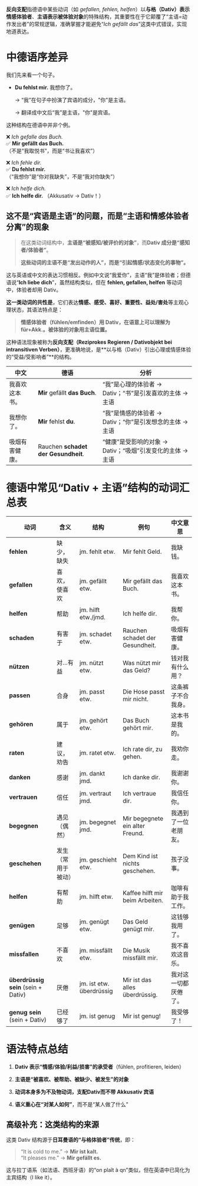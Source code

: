 

**反向支配**指德语中某些动词（如 *gefallen, fehlen, helfen*）以**与格（Dativ）表示情感体验者**、**主语表示被体验对象**的特殊结构，其重要性在于它颠覆了“主语=动作发出者”的常规逻辑，准确掌握才能避免“*Ich gefällt das*”这类中式错误，实现地道表达。

# 中德语序差异

我们先来看一个句子。

- **Du fehlst mir.**  我想你了。
  
  → “我”在句子中扮演了宾语的成分，"你"是主语。
  
  → 翻译成中文后“我”是主语，"你"是宾语。

这种结构在德语中并非个例。

❌ *Ich gefalle das Buch.*  
✅ **Mir gefällt das Buch.**  
（不是“我取悦书”，而是“书让我喜欢”）

❌ *Ich fehle dir.*  
✅ **Du fehlst mir.**  
（“我想你”是“你对我缺失”，不是“我对你缺失”）

❌ *Ich helfe dich.*  
✅ **Ich helfe dir.** （Akkusativ → Dativ！）

## 这不是“宾语是主语”的问题，而是“主语和情感体验者分离”的现象

> 在这类动词结构中，**主语是“被感知/被评价的对象”**，而**Dativ 成分是“感知者/体验者”**。
>
> **这些动词的主语不是“发出动作的人”，而是“引起情感/状态变化的事物”。**

这与英语或中文的表达习惯相反。例如中文说“我爱你”，主语“我”是体验者；但德语说“**Ich liebe dich**”，虽然结构类似，但在 **fehlen, gefallen, helfen** 等动词中，体验者却用 Dativ。

**这一类动词的共性是**，它们表达**情感、感受、喜好、重要性、益处/害处**等主观心理状态，其语法特点是：

> **情感体验者（fühlen/emfinden）用 Dativ，在语意上可以理解为für+Akk.。被体验的对象用主语位置。**

这种语法现象被称为**反向支配（Reziprokes Regieren / Dativobjekt bei intransitiven Verben）**，更准确地说，是**以与格（Dativ）引出心理或情感体验的“受益/受影响者”**的结构。

| 中文           | 德语                                    | 分析                                                      |
| -------------- | --------------------------------------- | --------------------------------------------------------- |
| 我喜欢这本书。 | **Mir** gefällt **das Buch**.           | “我”是心理的体验者 → Dativ；“书”是引发喜欢的主体 → 主语   |
| 我想你了。     | **Mir** fehlst **du**.                  | “我”是情感的体验者 → Dativ；“你”是引发想念的主体 → 主语   |
| 吸烟有害健康。 | Rauchen **schadet** **der Gesundheit**. | “健康”是受影响的对象 → Dativ；“吸烟”引发变化的主体 → 主语 |


#  德语中常见“Dativ + 主语”结构的动词汇总表

| 动词                                | 含义               | 结构                     | 例句                            | 中文意思             |
| ----------------------------------- | ------------------ | ------------------------ | ------------------------------- | -------------------- |
| **fehlen**                          | 缺少，缺失         | jm. fehlt etw.           | Mir fehlt Geld.                 | 我缺钱。             |
| **gefallen**                        | 喜欢，使喜欢       | jm. gefällt etw.         | Mir gefällt das Buch.           | 我喜欢这本书。       |
| **helfen**                          | 帮助               | jm. hilft etw./jmd.      | Ich helfe dir.                  | 我帮你。             |
| **schaden**                         | 有害于             | jm. schadet etw.         | Rauchen schadet der Gesundheit. | 吸烟有害健康。       |
| **nützen**                          | 对…有益            | jm. nützt etw.           | Was nützt mir das Geld?         | 钱对我有什么用？     |
| **passen**                          | 合身               | jm. passt etw.           | Die Hose passt mir nicht.       | 这条裤子不合我身。   |
| **gehören**                         | 属于               | jm. gehört etw.          | Das Buch gehört mir.            | 这本书是我的。       |
| **raten**                           | 建议，劝告         | jm. ratet etw.           | Ich rate dir, zu gehen.         | 我劝你走。           |
| **danken**                          | 感谢               | jm. dankt jmd.           | Ich danke dir.                  | 我谢谢你。           |
| **vertrauen**                       | 信任               | jm. vertraut jmd.        | Ich vertraue dir.               | 我信任你。           |
| **begegnen**                        | 遇见（偶然）       | jm. begegnet jmd.        | Mir begegnete ein alter Freund. | 我遇到了一位老朋友。 |
| **geschehen**                       | 发生（常用于被动） | jm. geschieht etw.       | Dem Kind ist nichts geschehen.  | 孩子没事。           |
| **helfen**                          | 有帮助             | jm. hilft etw.           | Kaffee hilft mir beim Arbeiten. | 咖啡有助于我工作。   |
| **genügen**                         | 足够               | jm. genügt etw.          | Das Geld genügt mir.            | 这钱够我用了。       |
| **missfallen**                      | 不喜欢             | jm. missfällt etw.       | Die Musik missfällt mir.        | 我不喜欢这音乐。     |
| **überdrüssig sein** (sein + Dativ) | 厌倦               | jm. ist etw. überdrüssig | Mir ist das alles überdrüssig.  | 我对这一切都厌倦了。 |
| **genug sein** (sein + Dativ)       | 已经够了           | jm. ist genug            | Mir ist genug!                  | 我受够了！           |


# 语法特点总结

1. **Dativ 表示“情感/体验/利益/损害”的承受者**（fühlen, profitieren, leiden）


2. **主语是“被喜欢、被帮助、被缺少、被发生”的对象**


3. **动词本身多为不及物动词，支配Dativ而不带 Akkusativ 宾语**


4. **语义重心在“对某人如何”**，而不是“某人做了什么”


## 高级补充：这类结构的来源

这类 Dativ 结构源于**日耳曼语的“与格体验者”传统**，即：  

> “It is cold to me.” → **Mir ist kalt.**  
> “It pleases me.” → **Mir gefällt es.**

这与拉丁语系（如法语、西班牙语）的“on plaît à qn”类似，但在英语中已简化为主宾结构（I like it）。

